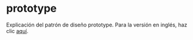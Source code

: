 # prototype
Explicación del patrón de diseño prototype.
Para la versión en inglés, haz clic [aquí](README.md).
